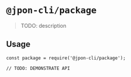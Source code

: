 # `@jpon-cli/package`

> TODO: description

## Usage

```
const package = require('@jpon-cli/package');

// TODO: DEMONSTRATE API
```
